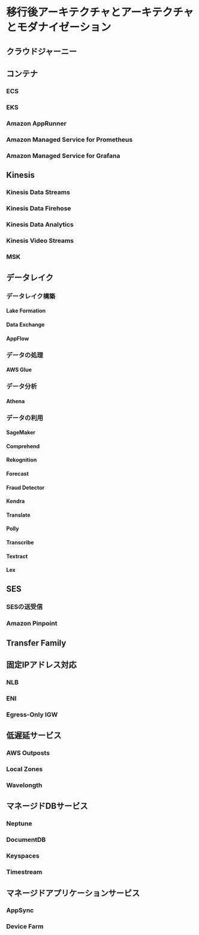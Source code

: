 # 移行後アーキテクチャとアーキテクチャとモダナイゼーション
## クラウドジャーニー

## コンテナ
### ECS
### EKS
### Amazon AppRunner
### Amazon Managed Service for Prometheus
### Amazon Managed Service for Grafana


## Kinesis
### Kinesis Data Streams
### Kinesis Data Firehose
### Kinesis Data Analytics
### Kinesis Video Streams
### MSK


## データレイク
### データレイク構築
#### Lake Formation
#### Data Exchange
#### AppFlow 

### データの処理
#### AWS Glue

### データ分析
#### Athena

### データの利用
#### SageMaker
#### Comprehend
#### Rekognition
#### Forecast
#### Fraud Detector
#### Kendra
#### Translate
#### Polly
#### Transcribe
#### Textract
#### Lex

## SES
### SESの送受信
### Amazon Pinpoint


## Transfer Family

## 固定IPアドレス対応
### NLB
### ENI
### Egress-Only IGW

## 低遅延サービス
### AWS Outposts
### Local Zones
### Wavelongth

## マネージドDBサービス
### Neptune
### DocumentDB
### Keyspaces
### Timestream

## マネージドアプリケーションサービス
### AppSync
### Device Farm